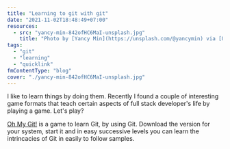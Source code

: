```yaml
---
title: "Learning to git with git"
date: "2021-11-02T18:48:49+07:00"
resources:
  - src: "yancy-min-842ofHC6MaI-unsplash.jpg"
    title: "Photo by [Yancy Min](https://unsplash.com/@yancymin) via [Unsplash](https://unsplash.com/)"
tags:
  - "git"
  - "learning"
  - "quicklink"
fmContentType: "blog"
cover: "./yancy-min-842ofHC6MaI-unsplash.jpg"
---
```


I like to learn things by doing them. Recently I found a couple of interesting game formats that teach certain aspects of full stack developer's life by playing a game. Let's play?

[Oh My Git!](https://github.com/git-learning-game/oh-my-git) is a game to learn Git, by using Git. Download the version for your system, start it and in easy successive levels you can learn the intrincacies of Git in easily to follow samples.
